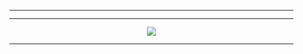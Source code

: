 

---



---


<p align="center">
  <img src="https://github-readme-stats.vercel.app/api?username=pechenka232&show_icons=true&theme=tokyonight&bg_color=0a0e14&text_color=ff69b4&icon_color=ff69b4&title_color=ff69b4&border_color=ff69b4&cache_bust=21" />
</p>



---














